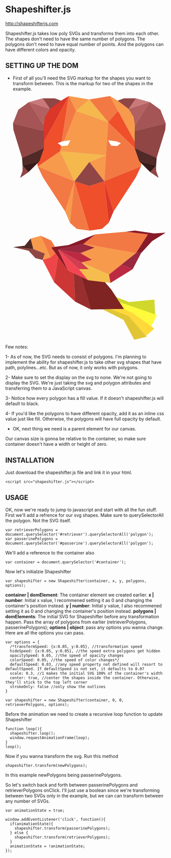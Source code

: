 # Shapeshifter.js

http://shapeshifterjs.com

Shapeshifter.js takes low poly SVGs and transforms them into each other. The shapes don't need to have the same number of polygons. The polygons don't need to have equal number of points. And the polygons can have different colors and opacity.


## SETTING UP THE DOM

- First of all you'll need the SVG markup for the shapes you want to transform between. This is the markup for two of the shapes in the example.

    <svg id="retriever" viewBox="0 0 227.49 200.03">
      <polygon points="144.38 0 177.82 20 192.51 88.14 144.38 0" style="fill: #f79a4c"/>
      <polygon points="192.51 88.14 190.63 104.7 135.91 126.59 141.78 38.86 192.51 88.14" style="fill: #f37944"/>
      <polygon points="190.63 104.7 182.82 120.95 149.69 171.59 135.91 126.59 190.63 104.7" style="fill: #ef4f2b"/>
      <polygon points="144.38 0 113.75 5.15 141.78 38.86 156.51 22.23 144.38 0" style="fill: #f37944"/>
      <polygon points="83.12 0 49.67 20 34.98 88.14 83.12 0" style="fill: #db3627"/>
      <polygon points="34.98 88.14 36.86 104.7 70.3 82.04 83.12 0 34.98 88.14" style="fill: #ef4f2b"/>
      <polygon points="36.86 104.7 44.67 120.95 77.8 171.59 91.58 126.59 36.86 104.7" style="fill: #f37944"/>
      <polygon points="83.12 0 113.75 5.15 94.06 22.19 83.12 0" style="fill: #f79a4c"/>
      <polygon points="149.69 171.59 142.66 188.36 135.91 126.59 149.69 171.59" style="fill: #db3627"/>
      <polygon points="77.8 171.59 84.84 188.36 91.58 126.59 77.8 171.59" style="fill: #f79a4c"/>
      <polygon points="142.66 188.36 132.66 197.32 113.75 200.03 91.58 126.59 113.75 133.61 135.91 126.59 142.66 188.36" style="fill: #ef4f2b"/>
      <polygon points="113.75 200.03 94.84 197.32 84.84 188.36 91.58 126.59 113.75 200.03" style="fill: #f37944"/>
      <polygon points="70.3 82.04 91.58 126.59 36.86 104.7 70.3 82.04" style="fill: #f79a4c"/>
      <polygon points="94.06 22.19 141.78 38.86 113.75 5.15 94.06 22.19" style="fill: #f4b84d"/>
      <polygon points="94.06 22.19 70.3 82.04 83.12 0 94.06 22.19" style="fill: #f37944"/>
      <polygon points="141.78 38.86 156.51 22.23 192.51 88.14 141.78 38.86" style="fill: #ef4f2b"/>
      <polygon points="70.3 82.04 138.48 88.14 141.78 38.86 94.06 22.19 70.3 82.04" style="fill: #f79a4c"/>
      <polygon points="113.75 97.83 135.91 126.59 138.48 88.14 113.75 97.83" style="fill: #f79a4c"/>
      <polygon points="113.75 97.83 91.58 126.59 113.75 133.61 135.91 126.59 113.75 97.83" style="fill: #904645"/>
      <polygon points="70.3 82.04 138.48 88.14 113.75 97.83 91.58 126.59 70.3 82.04" style="fill: #f4b84d"/>
      <polygon points="155.94 6.92 172.34 19.13 183.39 3.41 165.21 3.41 155.94 6.92" style="fill: #904645"/>
      <polygon points="183.39 3.41 203.78 9.06 172.34 19.13 183.39 3.41" style="fill: #c97979"/>
      <polygon points="172.34 19.13 179.71 31.17 181.67 43.95 203.78 9.06 172.34 19.13" style="fill: #b26060"/>
      <polygon points="203.78 9.06 219.51 20.36 227.49 40.63 181.33 52.02 181.67 43.95 203.78 9.06" style="fill: #a55555"/>
      <polygon points="227.49 40.63 226.85 50.09 213.95 91.91 181.33 77.54 181.33 52.02 227.49 40.63" style="fill: #904645"/>
      <polygon points="181.33 77.54 188.06 96.89 213.21 103.15 213.95 91.91 181.33 77.54" style="fill: #512927"/>
      <polygon points="188.06 96.89 204.41 113.1 213.21 103.15 188.06 96.89" style="fill: #381b1a"/>
      <polygon points="204.41 113.1 216.9 121.58 213.21 111.26 213.21 103.15 204.41 113.1" style="fill: #904645"/>
      <polygon points="71.55 6.92 55.15 19.13 44.1 3.41 62.28 3.41 71.55 6.92" style="fill: #904645"/>
      <polygon points="44.1 3.41 23.71 9.06 55.15 19.13 44.1 3.41" style="fill: #c97979"/>
      <polygon points="55.15 19.13 47.78 31.17 45.82 43.95 23.71 9.06 55.15 19.13" style="fill: #b26060"/>
      <polygon points="23.71 9.06 7.98 20.36 0 40.63 46.16 52.02 45.82 43.95 23.71 9.06" style="fill: #a55555"/>
      <polygon points="0 40.63 0.65 50.09 13.54 91.91 46.16 77.54 46.16 52.02 0 40.63" style="fill: #904645"/>
      <polygon points="46.16 77.54 39.43 96.89 14.28 103.15 13.54 91.91 46.16 77.54" style="fill: #512927"/>
      <polygon points="39.43 96.89 23.08 113.1 14.28 103.15 39.43 96.89" style="fill: #381b1a"/>
      <polygon points="23.08 113.1 10.6 121.58 14.28 111.26 14.28 103.15 23.08 113.1" style="fill: #904645"/>
      <polygon points="141.82 65.69 146.06 73.65 155.03 74.33 160.78 70.01 154.18 67.39 141.82 65.69" style="fill: #fff"/>
      <polygon points="85.67 65.69 81.44 73.65 72.47 74.33 66.71 70.01 73.31 67.39 85.67 65.69" style="fill: #fff"/>
    </svg>
    
    <svg id="passerine" viewBox="0 0 279.94 199.6">
      <polygon points="69.98 30.7 101 73.11 82.76 35.19 102.25 26.45 69.98 30.7" style="fill: #891b29"/>
      <polygon points="102.25 26.45 151.01 6.94 129.01 24.45 82.76 35.19 102.25 26.45" style="fill: #891b29"/>
      <polygon points="129.01 24.45 150.01 31.14 123.75 41.27 82.76 35.19 129.01 24.45" style="fill: #99293f"/>
      <polygon points="124 41.27 145.14 53.65 125.5 58.27 82.76 35.19 124 41.27" style="fill: #bc2a42"/>
      <polygon points="125.5 58.27 138.95 70.59 121.07 70.59 82.76 35.19 125.5 58.27" style="fill: #d33d4f"/>
      <polygon points="82.76 35.19 121.07 70.59 137.82 90.77 101 73.11 82.76 35.19" style="fill: #f24653"/>
      <polygon points="151.01 6.94 207.58 2.02 247.26 6.94 225.25 41.27 129.01 24.45 151.01 6.94" style="fill: #f37944"/>
      <polygon points="129.01 24.45 150.01 31.14 124 41.27 145.14 53.65 125.5 58.27 175.9 80.38 225.25 41.27 129.01 24.45" style="fill: #f79a4c"/>
      <polygon points="137.82 90.77 178.73 95.72 175.9 80.38 125.5 58.27 138.95 70.59 121.07 70.59 137.82 90.77" style="fill: #f4bd4d"/>
      <polygon points="37.35 33.87 32.34 14.53 21.51 27.7 0 30.37 37.35 33.87" style="fill: #512927"/>
      <polygon points="0 30.37 28.68 36.87 41.02 50.21 54.35 53.71 58.52 42.04 37.35 33.87 0 30.37" style="fill: #904645"/>
      <polygon points="54.35 53.71 68.86 49.08 51.19 9.69 32.34 14.53 37.35 33.87 58.52 42.04 54.35 53.71" style="fill: #f79a4c"/>
      <polygon points="68.86 49.08 77.97 41.27 69.98 30.7 77.03 29.77 69.98 18.11 51.19 9.69 68.86 49.08" style="fill: #f37944"/>
      <polygon points="178.73 95.72 219.41 70.59 198.64 62.36 175.9 80.38 178.73 95.72" style="fill: #bc2a42"/>
      <polygon points="219.41 70.59 234.74 41.27 226.88 38.73 225.25 41.27 198.64 62.36 219.41 70.59" style="fill: #99293f"/>
      <polygon points="234.74 41.27 255.05 19.26 279.94 3.75 258.68 5.25 223.54 0 207.58 2.02 247.26 6.94 226.88 38.73 234.74 41.27" style="fill: #891b29"/>
      <polygon points="54.35 53.71 75.36 94.39 82.76 47.6 77.97 41.27 68.86 49.08 54.35 53.71" style="fill: #ee4648"/>
      <polygon points="75.36 94.39 113.95 129.99 111.35 78.07 101 73.11 82.76 47.6 75.36 94.39" style="fill: #cc3635"/>
      <polygon points="113.95 129.99 142.72 144.24 124.94 84.59 111.35 78.07 113.95 129.99" style="fill: #992e2e"/>
      <polygon points="142.72 144.24 203.58 143.41 179.82 107.39 168.53 94.49 137.82 90.77 124.94 84.59 142.72 144.24" style="fill: #7f2422"/>
      <polygon points="164.26 143.95 202.58 163.25 222.25 199.6 245.26 194.09 211.91 155.91 179.9 143.73 164.26 143.95" style="fill: #e2c534"/>
      <polygon points="203.58 143.41 219.41 150.52 259.1 179.25 243.82 192.45 211.91 155.91 179.9 143.73 203.58 143.41" style="fill: #ffd939"/>
      <polygon points="195.17 130.67 263.93 154.41 253.4 175.13 219.41 150.52 203.58 143.41 195.17 130.67" style="fill: #fffa3b"/>
      <polygon points="189.31 121.79 212.91 130.67 259.1 126.23 260.59 153.26 195.17 130.67 189.31 121.79" style="fill: #d0d82b"/>
    </svg>

Few notes:

1- As of now, the SVG needs to consist of polygons. I'm planning to implement the ability for shapeshifter.js to take other svg shapes that have path, polylines...etc. But as of now, it only works with polygons.

2- Make sure to set the display on the svg to none. We're not going to display the SVG. We're just taking the svg and polygon attributes and transferring them to a JavaScript canvas.

3- Notice how every polygon has a fill value. If it doesn't shapeshifter.js will default to black.

4- If you'd like the polygons to have different opacity, add it as an inline css value just like fill. Otherwise, the polygons will have full opacity by default.

- OK, next thing we need is a parent element for our canvas.

    <div id="container"></div>
    
Our canvas size is gonna be relative to the container, so make sure container doesn't have a width or height of zero.


## INSTALLATION

Just download the shapeshifter.js file and link it in your html.

    <script src="shapeshifter.js"></script>


## USAGE

OK, now we're ready to jump to javascript and start with all the fun stuff. First we'll add a refrence for our svg shapes. Make sure to querySelectorAll the polygon. Not the SVG itself.

    var retrieverPolygons = document.querySelector('#retriever').querySelectorAll('polygon');
    var passerinePolygons = document.querySelector('#passerine').querySelectorAll('polygon');

We'll add a reference to the container also

    var container = document.querySelector('#container');

Now let's initialzie Shapeshifter

    var shapeshifter = new Shapeshifter(container, x, y, polygons, options);
    
**container | domElement**: The container element we created earlier.
**x | number**: Initial x value, I recommened setting it as 0 and changing the container's position instead.
**y | number**: Initial y value, I also recommened setting it as 0 and changing the container's position instead.
**polygons | domElements**: The initial SVG for Shapeshifter before any transformation happen. Pass the array of polygons from earlier (retrieverPolygons, passerinePolygons);
**options | object**: pass any options you wanna change. Here are all the options you can pass.
    
    var options = {
      /*transformSpeed: {x:0.05, y:0.05}, //transformation speed 
      hideSpeed: {x:0.05, y:0.05}, //the speed extra polygons get hidden
      opacitySpeed: 0.05, //the speed of opacity changes
      colorSpeed: 0.05, //the speed of color changes*/
      defaultSpeed: 0.03, //any speed property not defined will resort to defaultSpeed. If defaultSpeed is not set, it defaults to 0.07
      scale: 0.3, //1 makes the initial SVG 100% of the container's width
      center: true, //center the shapes inside the container. Otherwise, they'll stick to the top left corner
      strokeOnly: false //only show the outlines
    }

    var shapeshifter = new Shapeshifter(container, 0, 0, retrieverPolygons, options);

Before the animation we need to create a recursive loop function to update Shapeshifter

    function loop(){
      shapeshifter.loop();
      window.requestAnimationFrame(loop);
    }
    loop();
    
Now if you wanna transform the svg. Run this method

    shapeshifter.transform(newPolygons);
    
In this example newPolygons being passerinePolygons.

So let's switch back and forth between passerinePolygons and retrieverPolygons onClick. I'll just use a boolean since we're transforming between two SVGs only in the example, but we can can transform between any number of SVGs.

    var animationState = true;
    
    window.addEventListener('click', function(){
      if(animationState){
        shapeshifter.transform(passerinePolygons);
      } else {
        shapeshifter.transform(retrieverPolygons);
      }
      animationState = !animationState;
    });
